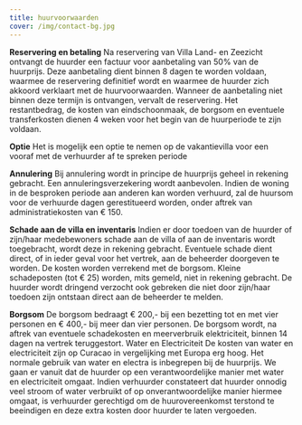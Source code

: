```yaml
---
title: huurvoorwaarden
cover: /img/contact-bg.jpg
---
```


**Reservering en betaling**
Na reservering van Villa Land- en Zeezicht ontvangt de huurder een factuur voor aanbetaling van 50% van de huurprijs. Deze aanbetaling dient binnen 8 dagen te worden voldaan, waarmee de reservering definitief wordt en waarmee de huurder zich akkoord verklaart met de huurvoorwaarden. Wanneer de aanbetaling niet binnen deze termijn is ontvangen, vervalt de reservering. Het restantbedrag, de kosten van eindschoonmaak, de borgsom en eventuele transferkosten dienen 4 weken voor het begin van de huurperiode te zijn voldaan.

**Optie**
Het is mogelijk een optie te nemen op de vakantievilla voor een vooraf met de verhuurder af te spreken periode 

**Annulering**
Bij annulering wordt in principe de huurprijs geheel in rekening gebracht. Een annuleringsverzekering wordt aanbevolen. Indien de woning in de besproken periode aan anderen kan worden verhuurd, zal de huursom voor de verhuurde dagen gerestitueerd worden, onder aftrek van administratiekosten van € 150. 

**Schade aan de villa en inventaris**
Indien er door toedoen van de huurder of zijn/haar medebewoners schade aan de villa of aan de inventaris wordt toegebracht, wordt deze in rekening gebracht. Eventuele schade dient direct, of in ieder geval voor het vertrek, aan de beheerder doorgeven te worden. De kosten worden verrekend met de borgsom. Kleine schadeposten (tot € 25) worden, mits gemeld, niet in rekening gebracht. De huurder wordt dringend verzocht ook gebreken die niet door zijn/haar toedoen zijn ontstaan direct aan de beheerder te melden. 

**Borgsom**
De borgsom bedraagt € 200,- bij een bezetting tot en met vier personen en € 400,- bij meer dan vier personen. De borgsom wordt, na aftrek van eventuele schadekosten en meerverbruik elektriciteit, binnen 14 dagen na vertrek teruggestort. Water en Electriciteit De kosten van water en electriciteit zijn op Curacao in vergelijking met Europa erg hoog. Het normale gebruik van water en electra is inbegrepen bij de huurprijs. We gaan er vanuit dat de huurder op een verantwoordelijke manier met water en electriciteit omgaat. Indien verhuurder constateert dat huurder onnodig veel stroom of water verbruikt of op onverantwoordelijke manier hiermee omgaat, is verhuurder gerechtigd om de huurovereenkomst terstond te beeindigen en deze extra kosten door huurder te laten vergoeden.